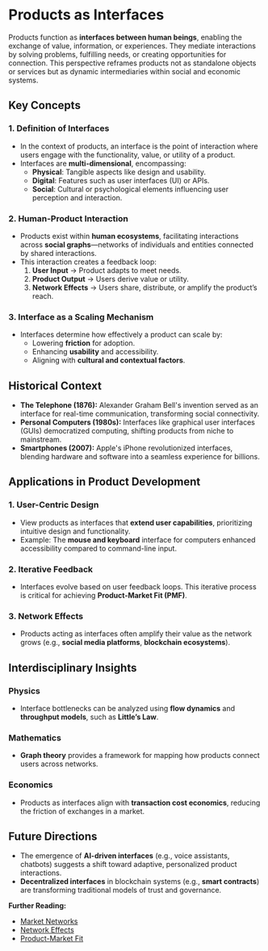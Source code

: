 # Products as Interfaces

Products function as **interfaces between human beings**, enabling the exchange of value, information, or experiences. They mediate interactions by solving problems, fulfilling needs, or creating opportunities for connection. This perspective reframes products not as standalone objects or services but as dynamic intermediaries within social and economic systems.

## Key Concepts

### 1. **Definition of Interfaces**
- In the context of products, an interface is the point of interaction where users engage with the functionality, value, or utility of a product.
- Interfaces are **multi-dimensional**, encompassing:
  - **Physical**: Tangible aspects like design and usability.
  - **Digital**: Features such as user interfaces (UI) or APIs.
  - **Social**: Cultural or psychological elements influencing user perception and interaction.

### 2. **Human-Product Interaction**
- Products exist within **human ecosystems**, facilitating interactions across **social graphs**—networks of individuals and entities connected by shared interactions.
- This interaction creates a feedback loop:
  1. **User Input** → Product adapts to meet needs.
  2. **Product Output** → Users derive value or utility.
  3. **Network Effects** → Users share, distribute, or amplify the product’s reach.

### 3. **Interface as a Scaling Mechanism**
- Interfaces determine how effectively a product can scale by:
  - Lowering **friction** for adoption.
  - Enhancing **usability** and accessibility.
  - Aligning with **cultural and contextual factors**.

## Historical Context

- **The Telephone (1876):** Alexander Graham Bell's invention served as an interface for real-time communication, transforming social connectivity.
- **Personal Computers (1980s):** Interfaces like graphical user interfaces (GUIs) democratized computing, shifting products from niche to mainstream.
- **Smartphones (2007):** Apple's iPhone revolutionized interfaces, blending hardware and software into a seamless experience for billions.

## Applications in Product Development

### 1. **User-Centric Design**
- View products as interfaces that **extend user capabilities**, prioritizing intuitive design and functionality.
- Example: The **mouse and keyboard** interface for computers enhanced accessibility compared to command-line input.

### 2. **Iterative Feedback**
- Interfaces evolve based on user feedback loops. This iterative process is critical for achieving **Product-Market Fit (PMF)**.

### 3. **Network Effects**
- Products acting as interfaces often amplify their value as the network grows (e.g., **social media platforms**, **blockchain ecosystems**).

## Interdisciplinary Insights

### Physics
- Interface bottlenecks can be analyzed using **flow dynamics** and **throughput models**, such as **Little’s Law**.

### Mathematics
- **Graph theory** provides a framework for mapping how products connect users across networks.

### Economics
- Products as interfaces align with **transaction cost economics**, reducing the friction of exchanges in a market.

## Future Directions

- The emergence of **AI-driven interfaces** (e.g., voice assistants, chatbots) suggests a shift toward adaptive, personalized product interactions.
- **Decentralized interfaces** in blockchain systems (e.g., **smart contracts**) are transforming traditional models of trust and governance.

**Further Reading:**  
- [Market Networks](/literary_products/joes_notes/MARKET_NETWORKS.md)  
- [Network Effects](/literary_products/joes_notes/NETWORK_EFFECTS.md)  
- [Product-Market Fit](/literary_products/joes_notes/PRODUCT_MARKET_FIT.md)